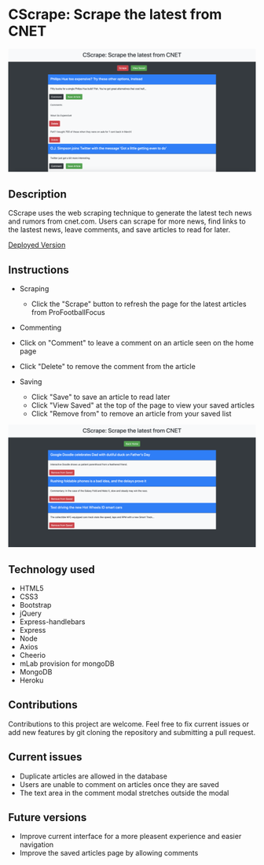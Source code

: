 # CScrape: Scrape the latest from CNET

![Image of Home Page](/assets/mongopreview1.png)

## Description

CScrape uses the web scraping technique to generate the latest tech news and rumors from cnet.com. Users can scrape for more news, find links to the lastest news, leave comments, and save articles to read for later.

[Deployed Version](https://murmuring-coast-63656.herokuapp.com/)

## Instructions

- Scraping

  - Click the "Scrape" button to refresh the page for the latest articles from ProFootballFocus

- Commenting
- Click on "Comment" to leave a comment on an article seen on the home page
- Click "Delete" to remove the comment from the article

- Saving
  - Click "Save" to save an article to read later
  - Click "View Saved" at the top of the page to view your saved articles
  - Click "Remove from" to remove an article from your saved list

![Image of Saved Page](/assets/mongopreview2.png)

## Technology used

- HTML5
- CSS3
- Bootstrap
- jQuery
- Express-handlebars
- Express
- Node
- Axios
- Cheerio
- mLab provision for mongoDB
- MongoDB
- Heroku

## Contributions

Contributions to this project are welcome. Feel free to fix current issues or add new features by git cloning the repository and submitting a pull request.

## Current issues

- Duplicate articles are allowed in the database
- Users are unable to comment on articles once they are saved
- The text area in the comment modal stretches outside the modal

## Future versions

- Improve current interface for a more pleasent experience and easier navigation
- Improve the saved articles page by allowing comments
